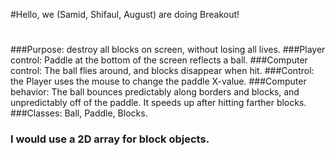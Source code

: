 #Hello, we (Samid, Shifaul, August) are doing Breakout!
#
###Purpose: destroy all blocks on screen, without losing all lives.
###Player control: Paddle at the bottom of the screen reflects a ball.
###Computer control: The ball flies around, and blocks disappear when hit.
###Control: the Player uses the mouse to change the paddle X-value.
###Computer behavior: The ball bounces predictably along borders and blocks, and unpredictably off of the paddle. It speeds up after hitting farther blocks.
###Classes: Ball, Paddle, Blocks.
### I would use a 2D array for block objects.
